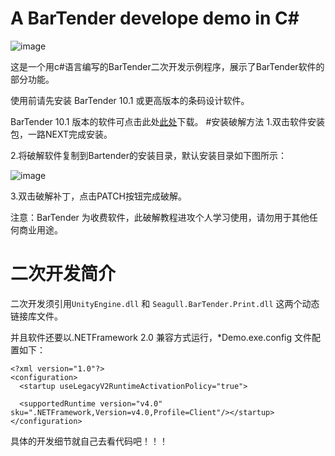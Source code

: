 # A BarTender develope demo in C#

![image](https://raw.githubusercontent.com/ospanic/Bartender_Dev_Dome/master/run.png)

这是一个用c#语言编写的BarTender二次开发示例程序，展示了BarTender软件的部分功能。

使用前请先安装 BarTender 10.1 或更高版本的条码设计软件。

BarTender 10.1 版本的软件可点击此处[此处](https://ai-thinker.oss-cn-shenzhen.aliyuncs.com/SimpleBarPrinter%2FBarTender_10_1.rar)下载。
#安装破解方法
1.双击软件安装包，一路NEXT完成安装。

2.将破解软件复制到Bartender的安装目录，默认安装目录如下图所示：

![image](https://raw.githubusercontent.com/ospanic/Bartender_Dev_Dome/master/kill.png)

3.双击破解补丁，点击PATCH按钮完成破解。

注意：BarTender 为收费软件，此破解教程进攻个人学习使用，请勿用于其他任何商业用途。

# 二次开发简介
二次开发须引用```UnityEngine.dll``` 和 ```Seagull.BarTender.Print.dll``` 这两个动态链接库文件。

并且软件还要以.NETFramework 2.0 兼容方式运行，*Demo.exe.config 文件配置如下：

	<?xml version="1.0"?>
	<configuration>
	  <startup useLegacyV2RuntimeActivationPolicy="true">
	    
	  <supportedRuntime version="v4.0" sku=".NETFramework,Version=v4.0,Profile=Client"/></startup>
	</configuration>

具体的开发细节就自己去看代码吧！！！